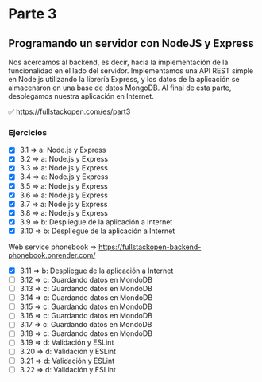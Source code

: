 # Parte 3

## Programando un servidor con NodeJS y Express

Nos acercamos al backend, es decir, hacia la implementación de la funcionalidad en el lado del servidor. Implementamos una API REST simple en Node.js utilizando la librería Express, y los datos de la aplicación se almacenaron en una base de datos MongoDB. Al final de esta parte, desplegamos nuestra aplicación en Internet.

✅ https://fullstackopen.com/es/part3

### Ejercicios

- [x] 3.1 => a: Node.js y Express
- [x] 3.2 => a: Node.js y Express
- [x] 3.3 => a: Node.js y Express
- [x] 3.4 => a: Node.js y Express
- [x] 3.5 => a: Node.js y Express
- [x] 3.6 => a: Node.js y Express
- [x] 3.7 => a: Node.js y Express
- [x] 3.8 => a: Node.js y Express
- [x] 3.9 => b: Despliegue de la aplicación a Internet
- [x] 3.10 => b: Despliegue de la aplicación a Internet

Web service phonebook => https://fullstackopen-backend-phonebook.onrender.com/

- [x] 3.11 => b: Despliegue de la aplicación a Internet
- [ ] 3.12 => c: Guardando datos en MondoDB
- [ ] 3.13 => c: Guardando datos en MondoDB
- [ ] 3.14 => c: Guardando datos en MondoDB
- [ ] 3.15 => c: Guardando datos en MondoDB
- [ ] 3.16 => c: Guardando datos en MondoDB
- [ ] 3.17 => c: Guardando datos en MondoDB
- [ ] 3.18 => c: Guardando datos en MondoDB
- [ ] 3.19 => d: Validación y ESLint
- [ ] 3.20 => d: Validación y ESLint
- [ ] 3.21 => d: Validación y ESLint
- [ ] 3.22 => d: Validación y ESLint
